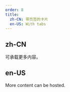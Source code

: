 ```yaml
---
order: 8
title:
  zh-CN: 带页签的卡片
  en-US: With tabs
---
```


## zh-CN

可承载更多内容。

## en-US

More content can be hosted.
